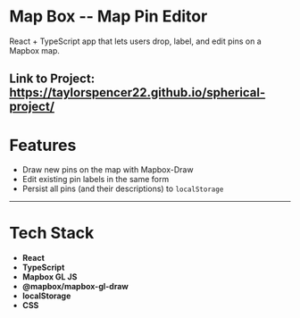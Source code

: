 # Map Box -- Map Pin Editor 

React + TypeScript app that lets users drop, label, and edit pins on a Mapbox map.  

Link to Project: https://taylorspencer22.github.io/spherical-project/
---

# Features

- Draw new pins on the map with Mapbox-Draw  
- Edit existing pin labels in the same form  
- Persist all pins (and their descriptions) to `localStorage`  

---

# Tech Stack

- **React**  
- **TypeScript** 
- **Mapbox GL JS** 
- **@mapbox/mapbox-gl-draw** 
- **localStorage** 
- **CSS** 
